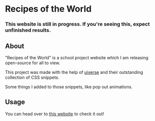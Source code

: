 # Recipes of the World

### This website is still in progress. If you're seeing this, expect unfinished results.

## About <a name = "about"></a>

"Recipes of the World" is a school project website which I am releasing open-source for all to view.

This project was made with the help of [uiverse](https://uiverse.io) and their outstanding collection of CSS snippets.

Some things I added to those snippets, like pop out animations.

## Usage <a name = "Demo"></a>

You can head over to [this website](https://test.com) to check it out!

<!-- Will change link later (after publish and page deployment) -->
